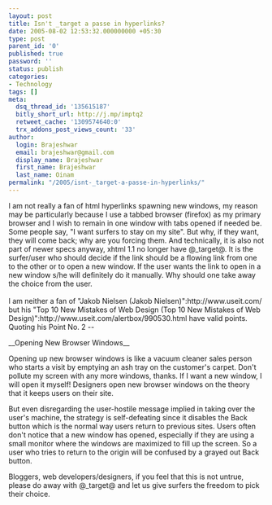 ```yaml
---
layout: post
title: Isn't _target a passe in hyperlinks?
date: 2005-08-02 12:53:32.000000000 +05:30
type: post
parent_id: '0'
published: true
password: ''
status: publish
categories:
- Technology
tags: []
meta:
  dsq_thread_id: '135615187'
  bitly_short_url: http://j.mp/imptq2
  retweet_cache: '1309574640:0'
  trx_addons_post_views_count: '33'
author:
  login: Brajeshwar
  email: brajeshwar@gmail.com
  display_name: Brajeshwar
  first_name: Brajeshwar
  last_name: Oinam
permalink: "/2005/isnt-_target-a-passe-in-hyperlinks/"
---
```

<p>I am not really a fan of html hyperlinks spawning new windows, my reason may be particularly because I use a tabbed browser (firefox) as my primary browser and I wish to remain in one window with tabs opened if needed be. Some people say, "I want surfers to stay on my site". But why, if they want, they will come back; why are you forcing them. And technically, it is also not part of newer specs anyway, xhtml 1.1 no longer have @_target@. It is the surfer/user who should decide if the link should be a flowing link from one to the other or to open a new window. If the user wants the link to open in a new window s/he will definitely do it manually. Why should one take away the choice from the user.<br />
<!--more--><br />
I am neither a fan of "Jakob Nielsen (Jakob Nielsen)":http://www.useit.com/ but his "Top 10 New Mistakes of Web Design (Top 10 New Mistakes of Web Design)":http://www.useit.com/alertbox/990530.html have valid points. Quoting his Point No. 2 --</p>
<p>__Opening New Browser Windows__</p>
<p>Opening up new browser windows is like a vacuum cleaner sales person who starts a visit by emptying an ash tray on the customer's carpet. Don't pollute my screen with any more windows, thanks. If I want a new window, I will open it myself! Designers open new browser windows on the theory that it keeps users on their site.</p>
<p>But even disregarding the user-hostile message implied in taking over the user's machine, the strategy is self-defeating since it disables the Back button which is the normal way users return to previous sites. Users often don't notice that a new window has opened, especially if they are using a small monitor where the windows are maximized to fill up the screen. So a user who tries to return to the origin will be confused by a grayed out Back button.</p>
<p>Bloggers, web developers/designers, if you feel that this is not untrue, please do away with @_target@ and let us give surfers the freedom to pick their choice.</p>
